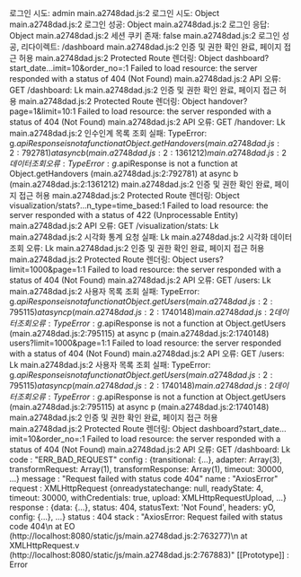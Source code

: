 로그인 시도: admin
main.a2748dad.js:2 로그인 시도: 
Object
main.a2748dad.js:2 로그인 성공: 
Object
main.a2748dad.js:2 로그인 응답: 
Object
main.a2748dad.js:2 세션 쿠키 존재: false
main.a2748dad.js:2 로그인 성공, 리다이렉트: /dashboard
main.a2748dad.js:2 인증 및 권한 확인 완료, 페이지 접근 허용
main.a2748dad.js:2 Protected Route 렌더링: 
Object
dashboard?start_date…imit=10&order_no=:1 
 Failed to load resource: the server responded with a status of 404 (Not Found)
main.a2748dad.js:2 API 오류: GET /dashboard: 
Lk
main.a2748dad.js:2 인증 및 권한 확인 완료, 페이지 접근 허용
main.a2748dad.js:2 Protected Route 렌더링: 
Object
handover?page=1&limit=10:1 
 Failed to load resource: the server responded with a status of 404 (Not Found)
main.a2748dad.js:2 API 오류: GET /handover: 
Lk
main.a2748dad.js:2 인수인계 목록 조회 실패: TypeError: g$.apiResponse is not a function
    at Object.getHandovers (main.a2748dad.js:2:792781)
    at async b (main.a2748dad.js:2:1361212)
main.a2748dad.js:2 데이터 조회 오류: TypeError: g$.apiResponse is not a function
    at Object.getHandovers (main.a2748dad.js:2:792781)
    at async b (main.a2748dad.js:2:1361212)
main.a2748dad.js:2 인증 및 권한 확인 완료, 페이지 접근 허용
main.a2748dad.js:2 Protected Route 렌더링: 
Object
visualization/stats?…n_type=time_based:1 
 Failed to load resource: the server responded with a status of 422 (Unprocessable Entity)
main.a2748dad.js:2 API 오류: GET /visualization/stats: 
Lk
main.a2748dad.js:2 시각화 통계 요청 실패: 
Lk
main.a2748dad.js:2 시각화 데이터 조회 오류: 
Lk
main.a2748dad.js:2 인증 및 권한 확인 완료, 페이지 접근 허용
main.a2748dad.js:2 Protected Route 렌더링: 
Object
users?limit=1000&page=1:1 
 Failed to load resource: the server responded with a status of 404 (Not Found)
main.a2748dad.js:2 API 오류: GET /users: 
Lk
main.a2748dad.js:2 사용자 목록 조회 실패: TypeError: g$.apiResponse is not a function
    at Object.getUsers (main.a2748dad.js:2:795115)
    at async p (main.a2748dad.js:2:1740148)
main.a2748dad.js:2 데이터 조회 오류: TypeError: g$.apiResponse is not a function
    at Object.getUsers (main.a2748dad.js:2:795115)
    at async p (main.a2748dad.js:2:1740148)
users?limit=1000&page=1:1 
 Failed to load resource: the server responded with a status of 404 (Not Found)
main.a2748dad.js:2 API 오류: GET /users: 
Lk
main.a2748dad.js:2 사용자 목록 조회 실패: TypeError: g$.apiResponse is not a function
    at Object.getUsers (main.a2748dad.js:2:795115)
    at async p (main.a2748dad.js:2:1740148)
main.a2748dad.js:2 데이터 조회 오류: TypeError: g$.apiResponse is not a function
    at Object.getUsers (main.a2748dad.js:2:795115)
    at async p (main.a2748dad.js:2:1740148)
main.a2748dad.js:2 인증 및 권한 확인 완료, 페이지 접근 허용
main.a2748dad.js:2 Protected Route 렌더링: 
Object
dashboard?start_date…imit=10&order_no=:1 
 Failed to load resource: the server responded with a status of 404 (Not Found)
main.a2748dad.js:2 API 오류: GET /dashboard: 
Lk
code
: 
"ERR_BAD_REQUEST"
config
: 
{transitional: {…}, adapter: Array(3), transformRequest: Array(1), transformResponse: Array(1), timeout: 30000, …}
message
: 
"Request failed with status code 404"
name
: 
"AxiosError"
request
: 
XMLHttpRequest {onreadystatechange: null, readyState: 4, timeout: 30000, withCredentials: true, upload: XMLHttpRequestUpload, …}
response
: 
{data: {…}, status: 404, statusText: 'Not Found', headers: yO, config: {…}, …}
status
: 
404
stack
: 
"AxiosError: Request failed with status code 404\n    at EO (http://localhost:8080/static/js/main.a2748dad.js:2:763277)\n    at XMLHttpRequest.v (http://localhost:8080/static/js/main.a2748dad.js:2:767883)"
[[Prototype]]
: 
Error